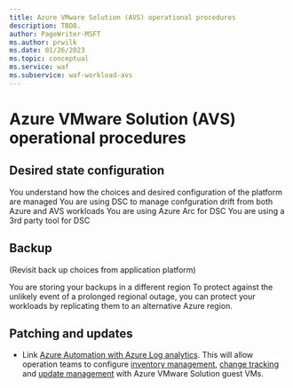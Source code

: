 ```yaml
---
title: Azure VMware Solution (AVS) operational procedures
description: TBD8.
author: PageWriter-MSFT
ms.author: prwilk
ms.date: 01/26/2023
ms.topic: conceptual
ms.service: waf
ms.subservice: waf-workload-avs
---
```


# Azure VMware Solution (AVS) operational procedures

## Desired state configuration

 You understand how the choices and desired configuration of the platform are managed	You are using DSC to manage confguration drift from both Azure and AVS workloads
	You are using Azure Arc for DSC
	You are using a 3rd party tool for DSC



## Backup

(Revisit back up choices from application platform)

You are storing your backups in a different region	To protect against the unlikely event of a prolonged regional outage, you can protect your workloads by replicating them to an alternative Azure region.

## Patching and updates

* Link [Azure Automation with Azure Log analytics](/azure/automation/change-tracking/overview?tabs=python-2). This will allow operation teams to configure [inventory management](/azure/automation/change-tracking/manage-inventory-vms), [change tracking](/azure/automation/change-tracking/manage-change-tracking) and [update management](/azure/automation/update-management/overview) with Azure VMware Solution guest VMs.

  
  
  
  
